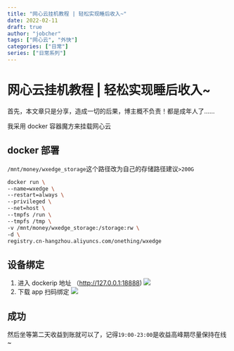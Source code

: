 ```yaml
---
title: "网心云挂机教程 | 轻松实现睡后收入~"
date: 2022-02-11
draft: true
author: "jobcher"
tags: ["网心云", "外快"]
categories: ["日常"]
series: ["日常系列"]
---
```


# 网心云挂机教程 | 轻松实现睡后收入~

首先，本文章只是分享，造成一切的后果，博主概不负责！都是成年人了……

我采用 docker 容器魔方来挂载网心云

## docker 部署

`/mnt/money/wxedge_storage`这个路径改为自己的存储路径建议`>200G`

```sh
docker run \
--name=wxedge \
--restart=always \
--privileged \
--net=host \
--tmpfs /run \
--tmpfs /tmp \
-v /mnt/money/wxedge_storage:/storage:rw \
-d \
registry.cn-hangzhou.aliyuncs.com/onething/wxedge
```

## 设备绑定

1. 进入 dockerip 地址 （http://127.0.0.1:18888)
   ![](/images/wxyun1.png)
2. 下载 app 扫码绑定
   ![](/images/wxyun2.png)

## 成功

然后坐等第二天收益到账就可以了，记得`19:00-23:00`是收益高峰期尽量保持在线~
